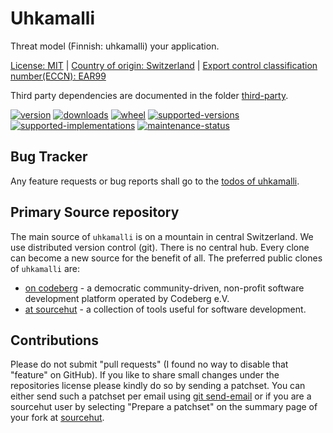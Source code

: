 # Uhkamalli

Threat model (Finnish: uhkamalli) your application.

[License: MIT](https://git.sr.ht/~sthagen/uhkamalli/tree/default/item/LICENSE) |
[Country of origin: Switzerland](https://git.sr.ht/~sthagen/uhkamalli/tree/default/item/COUNTRY-OF-ORIGIN) |
[Export control classification number(ECCN): EAR99](https://git.sr.ht/~sthagen/uhkamalli/tree/default/item/EXPORT-CONTROL-CLASSIFICATION-NUMBER)

Third party dependencies are documented in the folder [third-party](third-party/README.md).

[![version](https://img.shields.io/pypi/v/uhkamalli.svg?style=flat)](https://pypi.python.org/pypi/uhkamalli/)
[![downloads](https://static.pepy.tech/badge/uhkamalli/month)](https://pepy.tech/project/uhkamalli)
[![wheel](https://img.shields.io/pypi/wheel/uhkamalli.svg?style=flat)](https://pypi.python.org/pypi/uhkamalli/)
[![supported-versions](https://img.shields.io/pypi/pyversions/uhkamalli.svg?style=flat)](https://pypi.python.org/pypi/uhkamalli/)
[![supported-implementations](https://img.shields.io/pypi/implementation/uhkamalli.svg?style=flat)](https://pypi.python.org/pypi/uhkamalli/)
[![maintenance-status](https://img.shields.io/github/commit-activity/y/sthagen/uhkamalli.svg?style=flat)](https://git.sr.ht/~sthagen/uhkamalli/log)

## Bug Tracker

Any feature requests or bug reports shall go to the [todos of uhkamalli](https://todo.sr.ht/~sthagen/uhkamalli).

## Primary Source repository

The main source of `uhkamalli` is on a mountain in central Switzerland.
We use distributed version control (git).
There is no central hub.
Every clone can become a new source for the benefit of all.
The preferred public clones of `uhkamalli` are:

* [on codeberg](https://codeberg.org/sthagen/uhkamalli) - a democratic community-driven, non-profit software development platform operated by Codeberg e.V.
* [at sourcehut](https://git.sr.ht/~sthagen/uhkamalli) - a collection of tools useful for software development.

## Contributions

Please do not submit "pull requests" (I found no way to disable that "feature" on GitHub).
If you like to share small changes under the repositories license please kindly do so by sending a patchset.
You can either send such a patchset per email using [git send-email](https://git-send-email.io) or 
if you are a sourcehut user by selecting "Prepare a patchset" on the summary page of your fork at [sourcehut](https://git.sr.ht/).
